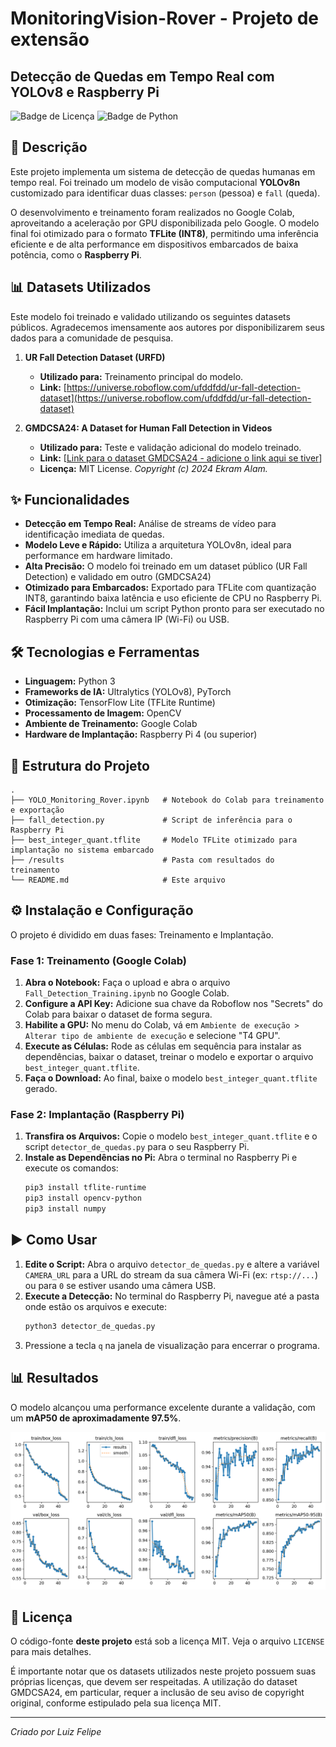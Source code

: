 # MonitoringVision-Rover - Projeto de extensão

## Detecção de Quedas em Tempo Real com YOLOv8 e Raspberry Pi

![Badge de Licença](https://img.shields.io/badge/license-MIT-blue.svg)
![Badge de Python](https://img.shields.io/badge/Python-3.9%2B-blue)

## 📖 Descrição

Este projeto implementa um sistema de detecção de quedas humanas em tempo real. Foi treinado um modelo de visão computacional **YOLOv8n** customizado para identificar duas classes: `person` (pessoa) e `fall` (queda).

O desenvolvimento e treinamento foram realizados no Google Colab, aproveitando a aceleração por GPU disponibilizada pelo Google. O modelo final foi otimizado para o formato **TFLite (INT8)**, permitindo uma inferência eficiente e de alta performance em dispositivos embarcados de baixa potência, como o **Raspberry Pi**.

## 📊 Datasets Utilizados

Este modelo foi treinado e validado utilizando os seguintes datasets públicos. Agradecemos imensamente aos autores por disponibilizarem seus dados para a comunidade de pesquisa.

1.  **UR Fall Detection Dataset (URFD)**
    -   **Utilizado para:** Treinamento principal do modelo.
    -   **Link:** [https://universe.roboflow.com/ufddfdd/ur-fall-detection-dataset](https://universe.roboflow.com/ufddfdd/ur-fall-detection-dataset)

2.  **GMDCSA24: A Dataset for Human Fall Detection in Videos**
    -   **Utilizado para:** Teste e validação adicional do modelo treinado.
    -   **Link:** [[Link para o dataset GMDCSA24 - adicione o link aqui se tiver](https://github.com/ekramalam/GMDCSA24-A-Dataset-for-Human-Fall-Detection-in-Videos)]
    -   **Licença:** MIT License. *Copyright (c) 2024 Ekram Alam.*

## ✨ Funcionalidades

-   **Detecção em Tempo Real:** Análise de streams de vídeo para identificação imediata de quedas.
-   **Modelo Leve e Rápido:** Utiliza a arquitetura YOLOv8n, ideal para performance em hardware limitado.
-   **Alta Precisão:** O modelo foi treinado em um dataset público (UR Fall Detection) e validado em outro (GMDCSA24)
-   **Otimizado para Embarcados:** Exportado para TFLite com quantização INT8, garantindo baixa latência e uso eficiente de CPU no Raspberry Pi.
-   **Fácil Implantação:** Inclui um script Python pronto para ser executado no Raspberry Pi com uma câmera IP (Wi-Fi) ou USB.

## 🛠️ Tecnologias e Ferramentas

-   **Linguagem:** Python 3
-   **Frameworks de IA:** Ultralytics (YOLOv8), PyTorch
-   **Otimização:** TensorFlow Lite (TFLite Runtime)
-   **Processamento de Imagem:** OpenCV
-   **Ambiente de Treinamento:** Google Colab
-   **Hardware de Implantação:** Raspberry Pi 4 (ou superior)

## 📁 Estrutura do Projeto

```
.
├── YOLO_Monitoring_Rover.ipynb   # Notebook do Colab para treinamento e exportação
├── fall_detection.py             # Script de inferência para o Raspberry Pi
├── best_integer_quant.tflite     # Modelo TFLite otimizado para implantação no sistema embarcado
├── /results                      # Pasta com resultados do treinamento
└── README.md                     # Este arquivo
```

## ⚙️ Instalação e Configuração

O projeto é dividido em duas fases: Treinamento e Implantação.

### Fase 1: Treinamento (Google Colab)

1.  **Abra o Notebook:** Faça o upload e abra o arquivo `Fall_Detection_Training.ipynb` no Google Colab.
2.  **Configure a API Key:** Adicione sua chave da Roboflow nos "Secrets" do Colab para baixar o dataset de forma segura.
3.  **Habilite a GPU:** No menu do Colab, vá em `Ambiente de execução > Alterar tipo de ambiente de execução` e selecione "T4 GPU".
4.  **Execute as Células:** Rode as células em sequência para instalar as dependências, baixar o dataset, treinar o modelo e exportar o arquivo `best_integer_quant.tflite`.
5.  **Faça o Download:** Ao final, baixe o modelo `best_integer_quant.tflite` gerado.

### Fase 2: Implantação (Raspberry Pi)

1.  **Transfira os Arquivos:** Copie o modelo `best_integer_quant.tflite` e o script `detector_de_quedas.py` para o seu Raspberry Pi.
2.  **Instale as Dependências no Pi:** Abra o terminal no Raspberry Pi e execute os comandos:
    ```bash
    pip3 install tflite-runtime
    pip3 install opencv-python
    pip3 install numpy
    ```

## ▶️ Como Usar

1.  **Edite o Script:** Abra o arquivo `detector_de_quedas.py` e altere a variável `CAMERA_URL` para a URL do stream da sua câmera Wi-Fi (ex: `rtsp://...`) ou para `0` se estiver usando uma câmera USB.
2.  **Execute a Detecção:** No terminal do Raspberry Pi, navegue até a pasta onde estão os arquivos e execute:
    ```bash
    python3 detector_de_quedas.py
    ```
3.  Pressione a tecla `q` na janela de visualização para encerrar o programa.

## 📊 Resultados

O modelo alcançou uma performance excelente durante a validação, com um **mAP50 de aproximadamente 97.5%**.

![Gráficos de Treinamento](/results/results.png)


## 📄 Licença

O código-fonte **deste projeto** está sob a licença MIT. Veja o arquivo `LICENSE` para mais detalhes.

É importante notar que os datasets utilizados neste projeto possuem suas próprias licenças, que devem ser respeitadas. A utilização do dataset GMDCSA24, em particular, requer a inclusão de seu aviso de copyright original, conforme estipulado pela sua licença MIT.

---
*Criado por Luiz Felipe*

